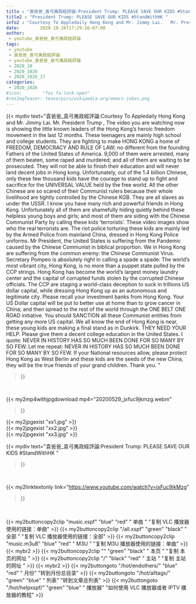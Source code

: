 ```yaml
---
title : "袁爸爸_袁弓夷政經評論:President Trump: PLEASE SAVE OUR KIDS #StandWithHK "
title2 : "President Trump: PLEASE SAVE OUR KIDS #StandWithHK "
info2 : "Courtesy To Appledaily Hong Kong and Mr. Jimmy Lai.   Mr. President Trump ,  The video you are watching now is showing the little known leaders of the Hong Kong’s heroic freedom movement in the last 12 months. These teenagers are mainly high school and college students. They are fighting to make HONG KONG a home of FREEDOM, DEMOCRACY AND RULE OF LAW; no different from the founding Fathers of the United States of America.  9,000 of them were arrested, many of them beaten, some raped and murdered; and all of them are waiting to be prosecuted. They will not be able to finish their education and will never land decent jobs in Hong kong. Unfortunately, out of the 1.4 billion Chinese, only these few thousand kids have the courage to stand up to fight and sacrifice for the UNIVERSAL VALUE held by the free world. All the other Chinese are so scared of their Communist rulers because their whole livelihood are tightly controlled by the Chinese KGB. They are all slaves as under the USSR.  I know you have many rich and powerful friends in Hong Kong. Unfortunately all of them are shamefully hiding quietly behind these helpless young boys and girls; and most of them are siding with the Chinese Communist Party by calling these kids ‘terrorists’. These video images show who the real terrorists are. The riot police torturing these kids are mainly led by the Armed Police from mainland China, dressed in Hong Kong Police uniforms.   Mr President, the United States is suffering from the Pandemic caused by the Chinese Communist in biblical proportion. We in Hong Kong are suffering from the common enemy: the Chinese Communist Virus.   Secretary Pompeo is absolutely right in calling a spade a spade: The world’s most vibrant city, Hong Kong, is no more than a puppet state pulled by the CCP strings. Hong Kong has become the world’s largest money laundry center and the capital of corrupted funds stolen by the corrupted Chinese officials. The CCP are staging a world-class deception to suck in trillions US dollar capital, while dressing Hong Kong up as an autonomous and legitimate city. Please recall your investment banks from Hong Kong. Your US Dollar capital will be put to better use at home than to grow cancer in China; and then spread to the rest of the world through the ONE BELT ONE ROAD initiative. You should SANCTION all these Communist entities from getting any more US capital.   We all know the end of Hong Kong is near, these young kids are making a final stand as in Dunkirk. THEY NEED YOUR HELP. Please give them a decent college education in the United States.  I quote:  NEVER IN HISTORY HAS SO MUCH BEEN DONE FOR SO MANY BY SO FEW.  Let me repeat:  NEVER IN HISTORY HAS SO MUCH BEEN DONE FOR SO MANY BY SO FEW.  If your National resources allow, please protect Hong Kong as West Berlin and these kids are the seeds of the new China, they will be the true friends of your grand children.  Thank you. "
date:        2020-10-26T17:29:16-07:00
author:
 - youtube_袁爸爸_袁弓夷政經評論
tags:
 - youtube
 - 袁爸爸_袁弓夷政經評論
 - youtube_袁爸爸_袁弓夷政經評論
 - 2020_10
 - 2020_1026
 - 2020_1026_17
categories:
 - 2020_1026
#icon:        "fas fa-lock-open"
#resImgTeaser: teaserpics/wikipedia.org/emacs-jokes.png
---
```


{{< mydiv text="袁爸爸_袁弓夷政經評論:Courtesy To Appledaily Hong Kong and Mr. Jimmy Lai.   Mr. President Trump ,  The video you are watching now is showing the little known leaders of the Hong Kong’s heroic freedom movement in the last 12 months. These teenagers are mainly high school and college students. They are fighting to make HONG KONG a home of FREEDOM, DEMOCRACY AND RULE OF LAW; no different from the founding Fathers of the United States of America.  9,000 of them were arrested, many of them beaten, some raped and murdered; and all of them are waiting to be prosecuted. They will not be able to finish their education and will never land decent jobs in Hong kong. Unfortunately, out of the 1.4 billion Chinese, only these few thousand kids have the courage to stand up to fight and sacrifice for the UNIVERSAL VALUE held by the free world. All the other Chinese are so scared of their Communist rulers because their whole livelihood are tightly controlled by the Chinese KGB. They are all slaves as under the USSR.  I know you have many rich and powerful friends in Hong Kong. Unfortunately all of them are shamefully hiding quietly behind these helpless young boys and girls; and most of them are siding with the Chinese Communist Party by calling these kids ‘terrorists’. These video images show who the real terrorists are. The riot police torturing these kids are mainly led by the Armed Police from mainland China, dressed in Hong Kong Police uniforms.   Mr President, the United States is suffering from the Pandemic caused by the Chinese Communist in biblical proportion. We in Hong Kong are suffering from the common enemy: the Chinese Communist Virus.   Secretary Pompeo is absolutely right in calling a spade a spade: The world’s most vibrant city, Hong Kong, is no more than a puppet state pulled by the CCP strings. Hong Kong has become the world’s largest money laundry center and the capital of corrupted funds stolen by the corrupted Chinese officials. The CCP are staging a world-class deception to suck in trillions US dollar capital, while dressing Hong Kong up as an autonomous and legitimate city. Please recall your investment banks from Hong Kong. Your US Dollar capital will be put to better use at home than to grow cancer in China; and then spread to the rest of the world through the ONE BELT ONE ROAD initiative. You should SANCTION all these Communist entities from getting any more US capital.   We all know the end of Hong Kong is near, these young kids are making a final stand as in Dunkirk. THEY NEED YOUR HELP. Please give them a decent college education in the United States.  I quote:  NEVER IN HISTORY HAS SO MUCH BEEN DONE FOR SO MANY BY SO FEW.  Let me repeat:  NEVER IN HISTORY HAS SO MUCH BEEN DONE FOR SO MANY BY SO FEW.  If your National resources allow, please protect Hong Kong as West Berlin and these kids are the seeds of the new China, they will be the true friends of your grand children.  Thank you. "
>}}
<br>


{{< my2mp4withjpgdownload mp4="20200529_jxfuc9jkmzg.webm"
>}}

{{< my2jpgexist "xx1.jpg" >}}<br>
{{< my2jpgexist "xx2.jpg" >}}<br>
{{< my2jpgexist "xx3.jpg" >}}<br>



{{< mydiv text="袁爸爸_袁弓夷政經評論:President Trump: PLEASE SAVE OUR KIDS #StandWithHK "
>}}
<br>

{{< my2linktextonly link="https://www.youtube.com/watch?v=jxFuc9jkMzg"
>}}


<br>

{{< my2buttoncopy2clip "music.xspf"        "blue"   "red"    " 单曲 "  "复制 VLC 播放器使用的链接：单曲" >}} {{< my2buttoncopy2clip "/all.xspf"         "green"  "black"  " 全部 "  "复制 VLC 播放器使用的链接：全部" >}} {{< my2buttoncopy2clip "music.m3u8"        "blue"   "red"    " M3U  "    "复制 M3U 播放器使用的链接：单曲" >}} {{< mybr2 >}} {{< my2buttoncopy2clip ""                  "green"  "black"  " 本页 "    "复制 本页的网址 " >}} {{< my2buttoncopy2clip "/"                 "black"  "red"    " 主站 "    "复制 主站的网址 " >}} {{< mybr2 >}} {{< my2buttongoto      "/hot/endothers/"   "blue"   "red"    " 月份"   "转到月份总目录" >}} {{< my2buttongoto      "/hot/alltags/"     "green"  "blue"   " 列表"   "转到文章总列表" >}} {{< my2buttongoto      "/hot/helpxspf/"    "green"  "blue"   " 播放器" "如何使用 VLC 播放器或者 IPTV 播放器的教程" >}} 

